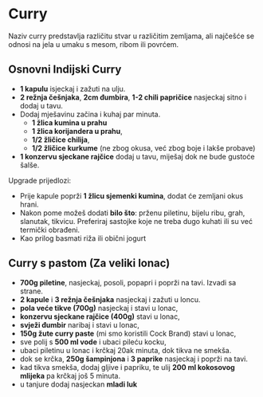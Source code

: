# Curry

Naziv curry predstavlja različitu stvar u različitim zemljama, ali najčešće se odnosi na jela u umaku s mesom, ribom ili povrćem.

## Osnovni Indijski Curry

* **1 kapulu** isjeckaj i zažuti na ulju.
* **2 režnja češnjaka**, **2cm đumbira**, **1-2 chili papričice** nasjeckaj sitno i dodaj u tavu.
* Dodaj mješavinu začina i kuhaj par minuta.
    * **1 žlica kumina u prahu**
    * **1 žlica korijandera u prahu**,
    * **1/2 žličice chilija**,
    * **1/2 žličice kurkume** (ne zbog okusa, već zbog boje i lakše probave)
* **1 konzervu sjeckane rajčice** dodaj u tavu, miješaj dok ne bude gustoće šalše.

Upgrade prijedlozi:
* Prije kapule poprži **1 žlicu sjemenki kumina**, dodat će zemljani okus hrani.
* Nakon pome možeš dodati **bilo što**: prženu piletinu, bijelu ribu, grah, slanutak, tikvicu. Preferiraj sastojke koje ne treba dugo kuhati ili su već termički obrađeni.
* Kao prilog basmati riža ili obični jogurt

## Curry s pastom (Za veliki lonac)

* **700g piletine**, nasjeckaj, posoli, popapri i poprži na tavi. Izvadi sa strane.
* **2 kapule** i **3 režnja češnjaka** nasjeckaj i zažuti u loncu.
* **pola veće tikve (700g)** nasjeckaj i stavi u lonac,
* **konzervu sjeckane rajčice (400g)** stavi u lonac,
* **svježi đumbir** naribaj i stavi u lonac,
* **150g žute curry paste** (mi smo koristili Cock Brand) stavi u lonac,
* sve polij s **500 ml vode** i ubaci pileću kocku,
* ubaci piletinu u lonac i krčkaj 20ak minuta, dok tikva ne smekša.
* dok se krčka, **250g šampinjona** i **3 paprike** nasjeckaj i poprži na tavi.
* kad tikva smekša, dodaj gljive i papriku, te ulij **200 ml kokosovog mlijeka** pa krčkaj još 5 minuta.
* u tanjure dodaj nasjeckan **mladi luk**

